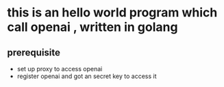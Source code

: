 # this is an hello world program which call openai , written in golang

## prerequisite

- set up proxy to access openai
- register openai and got an secret key to access it
